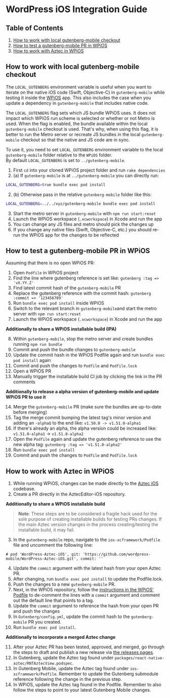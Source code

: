 # WordPress iOS Integration Guide

## Table of Contents

1. [How to work with local gutenberg-mobile checkout](#how-to-work-with-local-gutenberg-mobile-checkout)
2. [How to test a gutenberg-mobile PR in WPiOS](#how-to-test-a-gutenberg-mobile-pr-in-wpios)
3. [How to work with Aztec in WPiOS](#how-to-work-with-aztec-in-wpios)

## How to work with local gutenberg-mobile checkout

The `LOCAL_GUTENBERG` environment variable is useful when you want to iterate on the native iOS code (Swift, Objective-C) in `gutenberg-mobile` while testing it inside the [WPiOS](https://github.com/wordpress-mobile/WordPress-iOS) app. This also includes the case when you update a dependency in `gutenberg-mobile` that includes native code.

The `LOCAL_GUTENBERG` flag sets which JS bundle WPiOS uses. It does not impact which WPiOS run scheme is selected or whether or not Metro is used. When the flag is enabled, the bundle available within the local `gutenberg-mobile` checkout is used. That's why, when using this flag, it is better to run the Metro server or recreate JS bundles in the local `gutenberg-mobile` checkout so that the native and JS code are in sync. 

To use it, you need to set `LOCAL_GUTENBERG` environment variable to the local `gutenberg-mobile` folder relative to the `WPiOS` folder.  
By default `LOCAL_GUTENBERG` is set to `../gutenberg-mobile`.

1. First `cd` into your cloned WPiOS project folder and run `rake dependencies`
2. (a) If `gutenberg-mobile` is at `../gutenberg-mobile` you can directly run:
```sh
LOCAL_GUTENBERG=true bundle exec pod install
```

2. (b) Otherwise pass in the relative `gutenberg-mobile` folder like this:

```sh
LOCAL_GUTENBERG=../../xyz/gutenberg-mobile bundle exec pod install
```

3. Start the metro server in `gutenberg-mobile` with `npm run start:reset`
4. Launch the WPiOS workspace (`.xcworkspace`) in Xcode and run the app
5. You can change any JS files and metro should pick the changes up
6. If you change any native files (Swift, Objective-C, etc.) you should re-run the WPiOS app for the changes to be reflected

## How to test a gutenberg-mobile PR in WPiOS

Assuming that there is no open WPiOS PR:

1. Open `Podfile` in WPiOS project
2. Find the line where gutenberg reference is set like: `gutenberg :tag => 'vX.YY.Z'`
3. Find latest commit hash of the `gutenberg-mobile` PR
4. Replace the gutenberg reference with the commit hash: `gutenberg :commit => '123456789'`
5. Run `bundle exec pod install` inside WPiOS
6. Switch to the relevant branch in `gutenberg-mobile`and start the metro server with `npm run start:reset`
7. Launch the WPiOS workspace (`.xcworkspace`) in Xcode and run the app

**Additionally to share a WPiOS installable build (IPA)**

8. Within `gutenberg-mobile`, stop the metro server and create bundles running `npm run bundle`
9. Commit and push the bundle changes to `gutenberg-mobile`
10. Update the commit hash in the WPiOS Podfile again and run `bundle exec pod install` again
11. Commit and push the changes to `Podfile` and `Podfile.lock`
12. Open a WPiOS PR
13. Manually trigger the installable build CI job by clicking the link in the PR comments

**Additionally to release a alpha version of gutenberg-mobile and update WPiOS PR to use it**

14. Merge the `gutenberg-mobile` PR (make sure the bundles are up-to-date before merging)
15. Tag the merge commit bumping the latest tag's minor version and adding an `-alphaQ` to the end like: `v1.50.0 -> v1.51.0-alpha1`
16. If there's already an alpha, the alpha version could be increased like: `v1.51.0-alpha1` -> `v1.51.0-alpha2`
17. Open the `Podfile` again and update the gutenberg reference to use the new alpha tag: `gutenberg :tag => 'v1.51.0-alpha2'`
18. Run `bundle exec pod install`
19. Commit and push the changes to `Podfile` and `Podfile.lock` 

## How to work with Aztec in WPiOS

1. While running WPiOS, changes can be made directly to the [Aztec iOS](https://github.com/wordpress-mobile/AztecEditor-iOS) codebase.
2. Create a PR directly in the AztecEditor-iOS repository.

**Additionally to share a WPiOS installable build**

> **Note**: These steps are to be considered a fragile hack used for the sole purpose of creating installable builds for testing PRs changes. If the main Aztec version changes in the process creating/testing the installable build, it may fail.

3. In the `gutenberg-mobile` repo, navigate to the `ios-xcframework/Podfile` file and uncomment the following line:

```
# pod 'WordPress-Aztec-iOS', git: 'https://github.com/wordpress-mobile/WordPress-Aztec-iOS.git', commit: ''
```

4. Update the `commit` argument with the latest hash from your open Aztec PR.
5. After changing, run `bundle exec pod install` to update the Podfile.lock.
6. Push the changes to a new `gutenberg-mobile` PR.
7. Next, in the WPiOS repository, follow the [instructions in the WPiOS' Podfile](https://github.com/wordpress-mobile/WordPress-iOS/blob/d7240e17101644dbfb796b37ff848c2441add985/Podfile#L33-L42) to de-comment the lines with a `commit` argument and comment out the default line that points to a tag.
8. Update the `commit` argument to reference the hash from your open PR and push the changes
9. In `Gutenberg/config.yml`, update the commit hash to the `gutenberg-mobile` PR you created.
10. Run `bundle exec pod install`.

**Additionally to incorporate a merged Aztec change**

11. After your Aztec PR has been tested, approved, and merged, go through the steps to draft and publish a new release via [the releases pages](https://github.com/wordpress-mobile/AztecEditor-iOS/releases).
12. In Gutenberg, update the Aztec tag found under `packages/react-native-aztec/RNTAztecView.podspec`.
13. In Gutenberg Mobile, update the Aztec tag found under `ios-xcframework/Podfile`. Remember to update the Gutenberg submodule reference following the change in the previous step.
14. In WPiOS, update the Aztec tag found in the Podfile. Remember to also follow the steps to point to your latest Gutenberg Mobile changes.
